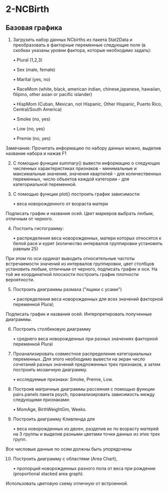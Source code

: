 # 2-NCBirth

## Базовая графика
1. Загрузить набор данных NCbirths из пакета Stat2Data и преобразовать в факторные переменные следующие поля (в скобках указаны уровни фактора, которые необходимо задать):

      • Plural (1,2,3)

      • Sex (male, female)

      • Marital (yes, no)

      • RaceMom (white, black, american indian, chinese,japanese, hawaiian, filipino, other asian or pacific islander)

      • HispMom (Cuban, Mexican, not Hispanic, Other Hispanic, Puerto Rico, Central/South America)

      • Smoke (no, yes)

      • Low (no, yes)

      • Premie (no, yes)

Замечание: Прочитать информацию по набору данных можно, выделив название набора и нажав F1


2. С помощью функции summary() вывести информацию о следующих численных характеристиках признаков - минимальные и максимальные значения, значения квартилей - для количественных переменных, число объектов каждой категории - для категориальной переменной.


3. С помощью функции plot() построить график зависимости:

      • веса новорожденного от возраста матери

Подписать график и названия осей. Цвет маркеров выбрать любым, отличным от черного.


4. Постоить гистограмму:

      • распределения веса новорожденных, матери которых относятся к белой расе и курят (количество интервалов группировки установить равным 25)

При этом по оси ординат выводить относительные частоты встречаемости значений из интервалов группировки, цвет столбцов установить любым, отличным от черного, подписать график и оси.
На той же координатной плоскости построить график плотности вероятности.


5. Построить диаграммы размаха ("ящики с усами")

      • распределения веса новорожденных для всех значений факторной переменной Plural;

Подписать график и названия осей. Интерпретировать полученные диаграммы.


6. Построить столбиковую диаграмму

      • среднего веса новорожденных при разных значениях факторной переменной Plural

7. Проанализировать совместное распределение категориальных переменных. Для этого необходимо вывести на экран число сочетаний разных значений предложенных трех признаков, а затем построить мозаичную диаграмму.

      • исследуемые признаки: Smoke, Premie, Low.

8. Построив матричные диаграммы рассеяния с помощью функции pairs.panels пакета psych, проанализировать зависимость между следующими признаками:

      • MomAge, BirthWeightGm, Weeks.


9. Построить диаграмму Кливленда для

      • веса новорожденных из двоен, разделив их по возрасту матерей на 3 группы и выделив разными цветами точки данных из этих трех групп.

Все числовые данные по осям должны быть упорядочены

10. Построить диаграмму с областями (Area Chart),

      • пропорций новорожденных разного пола от веса при рождении (proportional stacked area graph).

Использовать цветовую схему отличную от встроенной.
